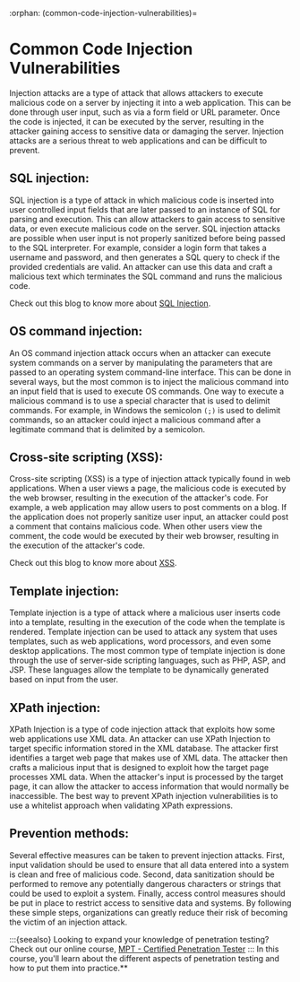 :orphan:
(common-code-injection-vulnerabilities)=

# Common Code Injection Vulnerabilities

Injection attacks are a type of attack that allows attackers to execute malicious code on a server by injecting it into a web application. This can be done through user input, such as via a form field or URL parameter. Once the code is injected, it can be executed by the server, resulting in the attacker gaining access to sensitive data or damaging the server. Injection attacks are a serious threat to web applications and can be difficult to prevent.

## SQL injection:

SQL injection is a type of attack in which malicious code is inserted into user controlled input fields that are later passed to an instance of SQL for parsing and execution. This can allow attackers to gain access to sensitive data, or even execute malicious code on the server. SQL injection attacks are possible when user input is not properly sanitized before being passed to the SQL interpreter. For example, consider a login form that takes a username and password, and then generates a SQL query to check if the provided credentials are valid. An attacker can use this data and craft a malicious text which terminates the SQL command and runs the malicious code.

Check out this blog to know more about [SQL Injection](keep-your-web-application-safe-by-preventing-sql-injections).

## OS command injection:

An OS command injection attack occurs when an attacker can execute system commands on a server by manipulating the parameters that are passed to an operating system command-line interface. This can be done in several ways, but the most common is to inject the malicious command into an input field that is used to execute OS commands. One way to execute a malicious command is to use a special character that is used to delimit commands. For example, in Windows the semicolon `(;)` is used to delimit commands, so an attacker could inject a malicious command after a legitimate command that is delimited by a semicolon.

## Cross-site scripting (XSS):

Cross-site scripting (XSS) is a type of injection attack typically found in web applications. When a user views a page, the malicious code is executed by the web browser, resulting in the execution of the attacker's code. For example, a web application may allow users to post comments on a blog. If the application does not properly sanitize user input, an attacker could post a comment that contains malicious code. When other users view the comment, the code would be executed by their web browser, resulting in the execution of the attacker's code.

Check out this blog to know more about [XSS](secure-your-web-application-against-cross-site-scripting-xss).

## Template injection:

Template injection is a type of attack where a malicious user inserts code into a template, resulting in the execution of the code when the template is rendered. Template injection can be used to attack any system that uses templates, such as web applications, word processors, and even some desktop applications. The most common type of template injection is done through the use of server-side scripting languages, such as PHP, ASP, and JSP. These languages allow the template to be dynamically generated based on input from the user.

## XPath injection:

XPath Injection is a type of code injection attack that exploits how some web applications use XML data. An attacker can use XPath Injection to target specific information stored in the XML database. The attacker first identifies a target web page that makes use of XML data. The attacker then crafts a malicious input that is designed to exploit how the target page processes XML data. When the attacker's input is processed by the target page, it can allow the attacker to access information that would normally be inaccessible. The best way to prevent XPath injection vulnerabilities is to use a whitelist approach when validating XPath expressions.

## Prevention methods:

Several effective measures can be taken to prevent injection attacks. First, input validation should be used to ensure that all data entered into a system is clean and free of malicious code. Second, data sanitization should be performed to remove any potentially dangerous characters or strings that could be used to exploit a system. Finally, access control measures should be put in place to restrict access to sensitive data and systems. By following these simple steps, organizations can greatly reduce their risk of becoming the victim of an injection attack.

:::{seealso}
Looking to expand your knowledge of penetration testing? Check out our online course, [MPT - Certified Penetration Tester](https://www.mosse-institute.com/certifications/mpt-certified-penetration-tester.html)
::: In this course, you'll learn about the different aspects of penetration testing and how to put them into practice.**
